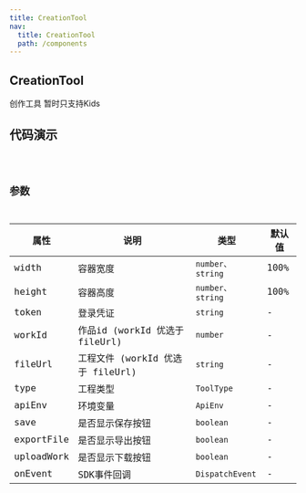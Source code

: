 ```yaml
---
title: CreationTool
nav:
  title: CreationTool
  path: /components
---
```


## CreationTool

创作工具 暂时只支持Kids

## 代码演示

<code src="./demo/default.tsx" />

## 参数

| 属性 | 说明 | 类型 | 默认值 |
| --- | --- | --- | --- |
| width | 容器宽度 | `number、string` | 100% |
| height | 容器高度 | `number、string` | 100% |
| token | 登录凭证 | `string` | - |
| workId | 作品id (workId 优选于 fileUrl) | `number` | - |
| fileUrl | 工程文件  (workId 优选于 fileUrl) | `string` | - |
| type | 工程类型| `ToolType` | - |
| apiEnv | 环境变量 | `ApiEnv` | - |
| save | 是否显示保存按钮 | `boolean` | - |
| exportFile | 是否显示导出按钮 | `boolean` | - |
| uploadWork | 是否显示下载按钮 | `boolean` | - |
| onEvent | SDK事件回调 | `DispatchEvent` | - |
